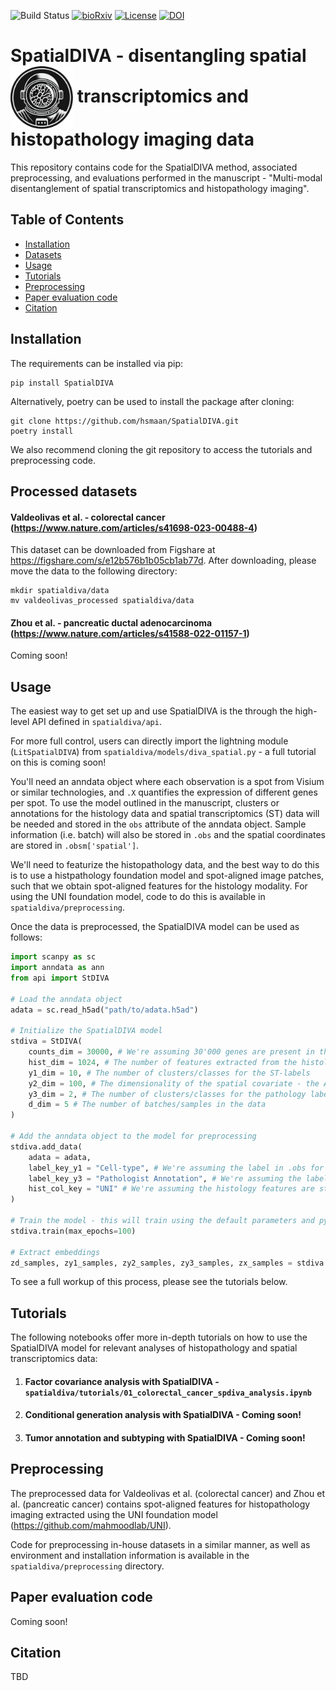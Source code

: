 ![Build Status](https://github.com/hsmaan/SpatialDIVA/actions/workflows/ci.yml/badge.svg?branch=main)
[![bioRxiv](https://img.shields.io/badge/bioRxiv-2022.10.06.511156-b31b1b.svg)](https://www.biorxiv.org/content/10.1101/2022.10.06.511156v1)
[![License](https://img.shields.io/badge/License-Apache_2.0-blue.svg)](https://opensource.org/licenses/Apache-2.0)
[![DOI](https://img.shields.io/badge/10.6084/m9.figshare.28377284-blue.svg?style=flat&labelColor=gainsboro&logoWidth=40&logo=data%3Aimage%2Fpng%3Bbase64%2CiVBORw0KGgoAAAANSUhEUgAAAFAAAAAZCAYAAACmRqkJAAAKi0lEQVR4Ae3ZaVBUV97H8evuE0EfH32MmkcfoyAuGjXKgkvMaFRAFuiloemWvRuEXlgEBREXBYJiXAQUFeKocUniQiKogAJhQWwWENDEjLNYvjFLzUzNkplEZb5kTme6nCRjKlOpSZlb9SmL2%2Ffcuv3re87%2FnKP0TYfOcslqPMbt63xBKuh09MTxgi7HKT1Sj1TvKp%2BMkZB6%2FXT8c4AjUYPyVdfb7Qs6HTIJ8EHe7Ul%2B152CphDabRQ0uMr7%2FRQgh%2B8qU6%2FBiPDVGv0jq0uGE94b0ZZ3j%2B25MTetoMsh%2FWD91OBqT9%2Fsehd5EqGV17nKMzTqOHvaRMMLEp7qACfinq%2FW1BBx5ZxB13x5X3Jr1v%2Fz9pUcaHU63PiicjrhvXfNRbY1Th49Q6Y1vu6zyqSjzX3aVIgf4OkKToxhgxpd5OMzV0bYE4CRN1Chu34pnTfwnV03FiTlfzDRXBHo6dfgIq8sX6ByV6vjthGc0UdrrPPVGFQBxlSjzJQWENVUZkebceiLpyM8IZSx7O7Zl4JivUNMZX5h8Rt4%2B2L0llKfgu6JKa%2BXvpB5bZ48%2Ba3F6lil2pDkE2rODzCsU0VUnNFHNZQqdS3lx3Utl%2FMILQcfYt5TEeC1GSprgAq0XlgYGLQyxJTlr0uK0DVX7E5s2ZtOgHvLw5fLK9xVmcqguEj%2F2LXbwsvPBkZZKl4j5NcIKinaUsLbejFWZ7m8Do2cmwnb4cFqArRwx3TEYzi%2Bz7DTD0uhxnj8cAEWWUZK%2BTcdhh4pmTWUsW01Y1uCUmNY7Rtqzo5svJSS0poVXtg6yVj7sn9qunek3j8xPVXXeMFoaDkev6lDF7ene7Y5r2taNAXmEBXaP69zevaOjuUeeZ0zhzJuPsM5CdYvOhZVqBMhBqIVDt8zwGdQjR4of9AA%2BXJjUFpww7GodnHAQca4srDAWCXjW3pETal%2BbfumuOLKqSm17vIQtWr1Uu3JYy6JbXuXFbRN1R8pm5byxtG5CcdOz9EUVc7I5IeQEWQ7wWVwzwrsRn%2BbAFeiCxNsKv5Y9P03BFgjAlT90AGOQy2T47fObl00ocFZHl%2B2UGXw0RjzNUWHTPFthckHWh18al8KsGuaFigVVzlKuY%2BG9z37qvuoGlelpsJVldrgrFjbOE%2BeWe8uW18W84qCqc4s7tmCIgzI75hs%2FaJKNFu7rF%2BIIIhr%2BmIQ%2Btn8LQkDMQOeWAYnDHgsQI3NNU7W9j4h5t72o%2FEyvLEQ%2F%2Bu7ymzbOxbCAeOxAgtghz6YgOVYiufEOUlqu0M37ho%2BYn%2FnpJT8bsejVSt90uqdFdlGmV7hF7cuWXetNCShLX%2BI3nKhN%2ByvCs%2Bs6GQpWB33fzKNQR%2BqWr022yvc94q7spBCY%2Bbzkou6ZfJNPf89ZN%2FdidYHnIsKfIzjCMIc7MAwSJiMPFxGMcKQixGwx07R%2FiEe4CNsxFCbAJvwifj8LkIgYRHa8Lm47jNY8AokmMS5NryPh%2FijOB%2BOX4h7foEuyPHlisMtylJpzu1YspkQ36YbLqnx8F1X4abaqmYs9DGmLlrk4CE9XlHlKZskxfpt%2FUJLzyhV23dG%2BITF72fqo9njEaokwIu8lSbG1N4wx273CrP%2B%2BjniQVZhGrzQjlEioFIRcjDM6MIdjBVtHogvl4W9qIX8sTfwU5SgU%2FzdhdGYLcJ9BzvRID6vgx2SxN8PUI9KnIEWH4n7FuIo%2FoRfYV5vMMV4wHRFs%2BvG%2FKl05ZrDVdP11T7eulK3oNQcz%2FAXcj3DpMePjO44KetDL2lDh%2FmV1S3nNoeWnJb7RSXmMJl%2BI0GmH13rKs8lvEdQwfoWKmCxdmGbAEdgAW5jFiQhBb8WXSYTPSjGCBHaMPR5LMANkOCM%2B%2FgD3MS5Z8W1ElzwW3HNJCSI9tcw2ub%2BO8T5LPTBQBy1nusNcB7ztximI1sIsSSzXb04v3vyusJmx63nMufHXlV6LvpEShDd9x%2FHFYWXVPuSX7%2FD7zmpcjuWRupbyvaHnj8Z7BNsUFCArm70iTRcd5bFEN7oxwJs%2FpoA%2FwfBaLJ2Z2EFbmEsNKL7fYYPUI9DIqj%2Fsgkw0CasW%2BL6RbBDFI7gTZSKzz6Gk02AJ23G3QF4xybYU8INce6s5CJNlTyXhYwKv%2FRWMiEeimquzIhrPpGzuSNCsbvLec2%2Brpmh2e0yu%2FxOp96wv6p8X0xeIZW5Bo2%2F6ucdvb%2FdMWVDm8lX11pRpD16OJ6VyZsrQ8yK%2BVFJ9h4UhwEHDj5JgGE23UkSfoZujMMzSESNCPBT9KAFjqi2rcIYZRPgYmzDQ9xDLSz4%2FGsCPIE%2BNkWrTJy%2FhRrRthpVyJJExbnmG2I%2B6x%2BT%2FHxYyQkzQfJGlufpWy6bYlvPUEgu%2BHlHJA5boo7rE3blnBR7r6mv%2BvCBMYEag%2Faqsyr1%2BIk5a%2Fd2z9zGBDpZ31qulCWk9443Hfg5BuJJAgxAG0ZBEmS4DZ7RKIliMVi0d8UvRUCeuPoNAf4Z%2FmgV13pAwiwR3iffFKBQJM5noB%2F6Y5h45v7Wwf0cDtD1DlMIeiugWmZOy5Cv3RgjX7%2FF4GdMXasOjgurmqdafqpojltml9IjvOJ8NMu9lNL5gQmXdMu0BTefz8loMyoJvivs3VMZvhpjqaig%2FZ8gwJGYIsIKRh%2FY4wh%2Bg%2FGQoxYbREgZ%2BB3uww1V3xKgN%2BrwCNtF4Pvx8NveQCEYX%2BAukhCIYuHZLy%2FyDjHbJQfo7PTK1dEBWqPBX2vS%2B2hNW1XquDURypiwXStCjVWuyrSKQC%2FdoUaHtOT2HENoyal4b40x7rK7ylip9NIV3Jy0P6fD24fl3Ra6uoe3PNqOH2Pw3x%2FC8K8CHIU%2BIpQ7OI8yNOJ9TMJO%2FAU9Nn6PjRiGmm%2FpwgsRLQpKjwjuU%2Fz1CQK0R4G4T4%2FwCHWYKlmcA6xr4SA2EzobXeUa9vh21LgpdKxK8hqd5RsaXWS7S9YvlhU2O7ya3ekXrm%2B9lK3KzFH6a4y5V92Ve5hkM4d02EShMestZekE2IxZX7MWdkAgBtmsi9U2lXEwliAOK%2BGLTowThWIZkrEVSSKYgegPOUxwtFmdaBGLsRgg2qeKtosQDh2GYzbisUIEaPvcQ8T5VGzCKowBk2I3mTVALe4wd4tumKcoaZirSKte4RtVrvXwLrw%2BJXV%2F18Ts3BtLEmOaS0yRtRdMfpGJhTKNMbDJWR5V7eEbUNDtcIQAd1PJMwnuJl6E9KQHY7AAHkzQoBkj8B%2B%2FpTWQ4Maezne1P3x1esLBuqmB%2BbccNhJMGetbM%2BGZIi1V%2FoRyOXB77sKVWuPmrd4RBvYQm9ihVue%2F7xDPGljB50MoJmO%2By36gCGsQovCyCGwOarD9R7PLLXZOJjKZvse%2FDQQSvffG7F1rWrZPiLKUX2DPr1hbfHAKb0kDBSeTed5MQj94Pn1xBMvA%2B2IDYTAkcXzXANPRjHq04ACeFeH9aAIcBC3LOq%2FY5pPDeYtO4yRTmzUhbx9LozCEea8ybaHoxDNmVtPltxSVzxhCm3Asg4Tvs683Aa5wwkD8qP9XbgQqUbb6Tp09U5Os3rWiV4jZv2OuvxPdvht70RfST8fjATZd7P33OYzxZ%2FdF7FwcgqPU0yMR2vMYDulpDfBvw%2BGCdBePpq8AAAAASUVORK5CYII%3D)](https://figshare.com/s/e12b576b1b05cb1ab77d)


# SpatialDIVA - disentangling spatial <img src="docs/spatialdiva_logo.png" width="100" height="100" style="vertical-align: middle;" /> transcriptomics and histopathology imaging data 

This repository contains code for the SpatialDIVA method, associated preprocessing, and evaluations performed in the manuscript - "Multi-modal disentanglement of spatial transcriptomics and histopathology imaging".

## Table of Contents

- [Installation](#installation)
- [Datasets](#processed-datasets)
- [Usage](#usage)
- [Tutorials](#tutorials)
- [Preprocessing](#preprocessing)
- [Paper evaluation code](#paper-evaluation-code)
- [Citation](#citation)

## Installation

The requirements can be installed via pip:

```
pip install SpatialDIVA
```

Alternatively, poetry can be used to install the package after cloning:

```
git clone https://github.com/hsmaan/SpatialDIVA.git
poetry install
```

We also recommend cloning the git repository to access the tutorials and preprocessing code.

## Processed datasets

#### Valdeolivas et al. - colorectal cancer (https://www.nature.com/articles/s41698-023-00488-4)

This dataset can be downloaded from Figshare at https://figshare.com/s/e12b576b1b05cb1ab77d. After downloading, please move the data to the following directory:

```
mkdir spatialdiva/data
mv valdeolivas_processed spatialdiva/data
```

#### Zhou et al. - pancreatic ductal adenocarcinoma (https://www.nature.com/articles/s41588-022-01157-1)

Coming soon!

## Usage

The easiest way to get set up and use SpatialDIVA is the through the high-level API defined in `spatialdiva/api`. 

For more full control, users can directly import the lightning module (`LitSpatialDIVA`) from `spatialdiva/models/diva_spatial.py` - a full tutorial on this is coming soon! 

You'll need an anndata object where each observation is a spot from Visium or similar technologies, and `.X` quantifies the expression of different genes per spot. To use the model outlined in the manuscript, clusters or annotations for the histology data and spatial transcriptomics (ST) data will be needed and stored in the `obs` attribute of the anndata object. Sample information (i.e. batch) will also be stored in `.obs` and the spatial coordinates are stored in `.obsm['spatial']`. 

We'll need to featurize the histopathology data, and the best way to do this is to use a histpathology foundation model and spot-aligned image patches, such that we obtain spot-aligned features for the histology modality. For using the UNI foundation model, code to do this is available in `spatialdiva/preprocessing`.

Once the data is preprocessed, the SpatialDIVA model can be used as follows:

```python
import scanpy as sc 
import anndata as ann 
from api import StDIVA

# Load the anndata object
adata = sc.read_h5ad("path/to/adata.h5ad") 

# Initialize the SpatialDIVA model 
stdiva = StDIVA(
    counts_dim = 30000, # We're assuming 30'000 genes are present in the data
    hist_dim = 1024, # The number of features extracted from the histology data - e.g. via the UNI foundation model
    y1_dim = 10, # The number of clusters/classes for the ST-labels 
    y2_dim = 100, # The dimensionality of the spatial covariate - the API will automatically infer this from the spatial coordinates
    y3_dim = 2, # The number of clusters/classes for the pathology labels 
    d_dim = 5 # The number of batches/samples in the data
)

# Add the anndata object to the model for preprocessing
stdiva.add_data(
    adata = adata,
    label_key_y1 = "Cell-type", # We're assuming the label in .obs for y1 is "Cell-type"
    label_key_y3 = "Pathologist Annotation", # We're assuming the label in .obs for y3 is "Pathologist Annotation"
    hist_col_key = "UNI" # We're assuming the histology features are stored in columns starting with "UNI" in .obs
)

# Train the model - this will train using the default parameters and pytorch lightning 
stdiva.train(max_epochs=100)

# Extract embeddings
zd_samples, zy1_samples, zy2_samples, zy3_samples, zx_samples = stdiva.get_embeddings(type = "full") 

```

To see a full workup of this process, please see the tutorials below.

## Tutorials 

The following notebooks offer more in-depth tutorials on how to use the SpatialDIVA model for relevant analyses of histopathology and spatial transcriptomics data:

1. #### Factor covariance analysis with SpatialDIVA - `spatialdiva/tutorials/01_colorectal_cancer_spdiva_analysis.ipynb`

2. #### Conditional generation analysis with SpatialDIVA - Coming soon!

3. #### Tumor annotation and subtyping with SpatialDIVA - Coming soon!

## Preprocessing

The preprocessed data for Valdeolivas et al. (colorectal cancer) and Zhou et al. (pancreatic cancer) contains spot-aligned features for histopathology imaging extracted using the UNI foundation model (https://github.com/mahmoodlab/UNI). 

Code for preprocessing in-house datasets in a similar manner, as well as environment and installation information is available in the `spatialdiva/preprocessing` directory.

## Paper evaluation code

Coming soon!

## Citation

TBD 